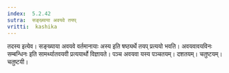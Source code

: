 ```yaml
---
index:  5.2.42
sutra:  सङ्ख्याया अवयवे तयप्
vritti:  kashika 
---
```


तदस्य इत्येव। सङ्ख्याया अवयवे वर्तमानायाः अस्य इति षष्ठ्यर्थे तयप् प्रत्ययो भवति। अवयवावयविनः सम्बन्धिनः इति सामर्थ्यातवयवी प्रत्ययार्थो विज्ञायते। पञ्च अवयवा यस्य पञ्चतयम्। दशतयम्। चतुष्टयम्। चतुष्टयी।


